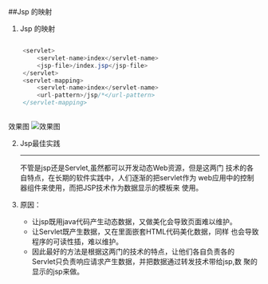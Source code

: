 ##Jsp 的映射
1. Jsp 的映射

```java

	<servlet>
        <servlet-name>index</servlet-name>
        <jsp-file>/index.jsp</jsp-file>
    </servlet>
    <servlet-mapping>
        <servlet-name>index</servlet-name>
        <url-pattern>/jsp/*</url-pattern>
    </servlet-mapping>
    
```
效果图
![效果图](http://img.blog.csdn.net/20150921231626774)

2. Jsp最佳实践

	*** 
	不管是jsp还是Servlet,虽然都可以开发动态Web资源，但是这两门
	技术的各自特点，在长期的软件实践中，人们逐渐的把servlet作为
	web应用中的控制器组件来使用，而把JSP技术作为数据显示的模板来
	使用。
	
3. 原因：

	* 让jsp既用java代码产生动态数据，又做美化会导致页面难以维护。
	* 让Servlet既产生数据，又在里面嵌套HTML代码美化数据，同样
也会导致程序的可读性插，难以维护。
	* 因此最好的方法是根据这两门的技术的特点，让他们各自负责各的
Servlet只负责响应请求产生数据，并把数据通过转发技术带给jsp,数
聚的显示的jsp来做。